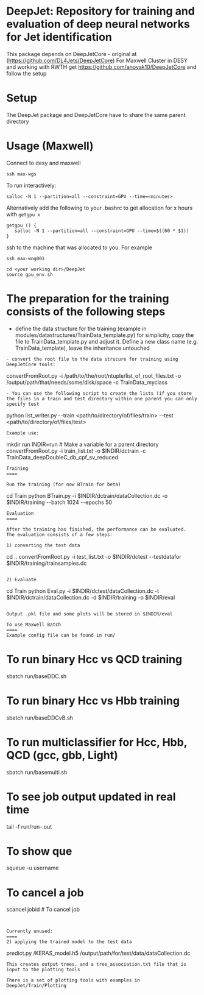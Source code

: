 

DeepJet: Repository for training and evaluation of deep neural networks for Jet identification
===============================================================================

This package depends on DeepJetCore - original at (https://github.com/DL4Jets/DeepJetCore)
For Maxwell Cluster in DESY and working with RWTH get https://github.com/anovak10/DeepJetCore and follow the setup

Setup
==========

The DeepJet package and DeepJetCore have to share the same parent directory

Usage (Maxwell)
==============

Connect to desy and maxwell
```
ssh max-wgs
```

To run interactively:
```
salloc -N 1 --partition=all --constraint=GPU --time=<minutes>
```

Alternatively add the following to your .bashrc to get allocation for x hours with ``` getgpu x ```
```
getgpu () {
   salloc -N 1 --partition=all --constraint=GPU --time=$((60 * $1))
}
```

ssh to the machine that was allocated to you. For example
```
ssh max-wng001
```
```
cd <your working dir>/DeepJet
source gpu_env.sh
```


The preparation for the training consists of the following steps
====

- define the data structure for the training (example in modules/datastructures/TrainData_template.py)
  for simplicity, copy the file to TrainData_template.py and adjust it. 
  Define a new class name (e.g. TrainData_template), leave the inheritance untouched
```  
- convert the root file to the data strucure for training using DeepJetCore tools:
```
convertFromRoot.py -i /path/to/the/root/ntuple/list_of_root_files.txt -o /output/path/that/needs/some/disk/space -c TrainData_myclass
```
- You can use the following script to create the lists (if you store the files in a train and test directory within one parent you can only specify test
```
  python list_writer.py --train <path/to/directory/of/files/train> --test <path/to/directory/of/files/test>
``` 
Example use:
```
mkdir run
INDIR=run # Make a variable for a parent directory
convertFromRoot.py -i train_list.txt -o $INDIR/dctrain -c TrainData_deepDoubleC_db_cpf_sv_reduced
```
Training
====

Run the training (for now BTrain for beta)
```
cd Train
python BTrain.py -i $INDIR/dctrain/dataCollection.dc -o $INDIR/training  --batch 1024 --epochs 50

```
Evaluation
====

After the training has finished, the performance can be evaluated.
The evaluation consists of a few steps:

1) converting the test data
```
cd ..
convertFromRoot.py -i test_list.txt -o $INDIR/dctest --testdatafor $INDIR/training/trainsamples.dc
```

2) Evaluate

```
cd Train
python Eval.py -i $INDIR/dctest/dataCollection.dc -t $INDIR/dctrain/dataCollection.dc -d $INDIR/training -o $INDIR/eval
```

Output .pkl file and some plots will be stored in $INDIR/eval

To use Maxwell Batch
====
Example config file can be found in run/
```
# To run binary Hcc vs QCD training
sbatch run/baseDDC.sh

# To run binary Hcc vs Hbb training
sbatch run/baseDDCvB.sh

# To run multiclassifier for Hcc, Hbb, QCD (gcc, gbb, Light)
sbatch run/basemulti.sh

# To see job output updated in real time
tail -f run/run-<jobid>.out 
# To show que
squeue -u username 
# To cancel a job 
scancel jobid # To cancel job
```


Currently unused:
====
2) applying the trained model to the test data

```
predict.py <output dir of training>/KERAS_model.h5  /output/path/for/test/data/dataCollection.dc <output directory>
```
This creates output trees. and a tree_association.txt file that is input to the plotting tools

There is a set of plotting tools with examples in 
DeepJet/Train/Plotting


